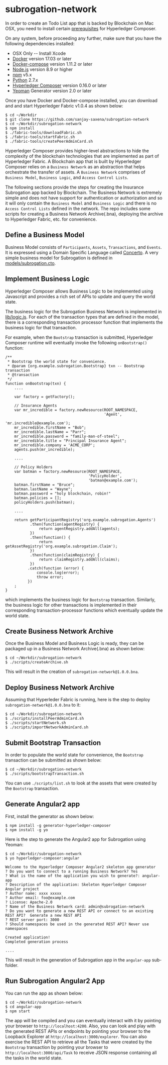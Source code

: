 # subrogation-network

In order to create an Todo List app that is backed by Blockchain on Mac OSX, you
need to install certain
[prerequisites](https://hyperledger.github.io/composer/installing/prereqs-mac.html)
for Hyperledger Composer.

On any system, before proceeding any further, make sure that you have the following
dependencies installed:

 * OSX Only -- Install Xcode
 * [Docker](https://www.docker.com/) version 17.03 or later
 * [Docker-compose](https://docs.docker.com/compose/) version 1.11.2 or later
 * [Node.js](https://nodejs.org/en/) version 8.9 or higher
 * [npm](https://www.npmjs.com/) v5.x
 * [Python](https://www.python.org/download/releases/2.7/) 2.7.x
 * [Hyperledger Composer](https://hyperledger.github.io/composer/introduction/introduction.html) version 0.16.0 or later
 * [Yeoman](http://yeoman.io/) Generator version 2.0 or later


Once you have Docker and Docker-compose installed, you can download and and start Hyperledger Fabric v1.0.4 as shown below:

```
$ cd ~/Workdir
$ git clone https://github.com/sanjay-saxena/subrogation-network
$ cd ~/Workdir/subrogation-network
$ npm install
$ ./fabric-tools/downloadFabric.sh
$ ./fabric-tools/startFabric.sh
$ ./fabric-tools/createPeerAdminCard.sh
```

Hyperledger Composer provides higher-level abstractions to hide the complexity of the blockchain technologies that are implemented as part of Hyperledger Fabric. A Blockchain app that is built by Hyperledger Composer relies on a `Business Network` as an abstraction that helps orchestrate the transfer of assets. A `Business Network` comprises of `Business Model`, `Business Logic`, and `Access Control Lists`.

The following sections provide the steps for creating the Insurance Subrogation app backed by Blockchain. The Business Network is extremely simple and does not have support for authentication or authorization and so it will only contain the `Business Model` and `Business Logic` and there is no `Access Control Lists` defined in the network. The repo includes some scripts for creating a Business Network Archive(.bna), deploying the archive to Hyperledger Fabric, etc. for convenience.

## Define a Business Model

Business Model consists of `Participants`, `Assets`, `Transactions`, and `Events`. It is expressed using a Domain Specific Language called [Concerto](https://hyperledger.github.io/composer/reference/cto_language.html). A very simple business model for Subrogation is defined in [models/subrogation.cto](./models/subrogation.cto).


## Implement Business Logic

Hyperledger Composer allows Business Logic to be implemented using Javascript and provides a rich set of APIs to update and query the world state.

The business logic for the Subrogation Business Network is implemented in [lib/logic.js](./lib/logic.js). For each of the transaction types that are defined in the model, there is a corresponding transaction processor function that implements the business logic for that transaction.

For example, when the `Bootstrap` transaction is submitted, Hyperledger Composer runtime will eventually invoke the following `onBootstrap()` function:

```
/**
 * Bootstrap the world state for convenience.
 * @param {org.example.subrogation.Bootstrap} txn -- Bootstrap transaction
 * @transaction
 */
function onBootstrap(txn) {
    ....

    var factory = getFactory();

    // Insurance Agents
    var mr_incredible = factory.newResource(ROOT_NAMESPACE,
                                            'Agent',
                                            'mr.incredible@example.com');
    mr_incredible.firstName = "Bob";
    mr_incredible.lastName = "Parr";
    mr_incredible.password = "family-man-of-steel";
    mr_incredible.title = "Principal Insurance Agent";
    mr_incredible.company = 'ACME_CORP';
    agents.push(mr_incredible);

    ....

    // Policy Holders
    var batman = factory.newResource(ROOT_NAMESPACE,
                                     'PolicyHolder',
                                     'batman@example.com');
    batman.firstName = "Bruce";
    batman.lastName = "Wayne";
    batman.password = "holy blockchain, robin!"
    batman.policies = [];
    policyHolders.push(batman);

    ....

    return getParticipantRegistry('org.example.subrogation.Agents')
           .then(function(agentRegistry) {
               return agentRegistry.addAll(agents);
           })
           .then(function() {
               return getAssetRegistry('org.example.subrogation.Claim');
           })
           .then(function(claimRegistry) {
               return claimRegistry.addAll(claims);
           })
          .catch(function (error) {
              console.log(error);
              throw error;
          })
    ;
}
```

which implements the business logic for `Bootstrap` transaction. Similarly, the business logic for other transactions is implemented in their corresponding transaction-processor functions which eventually update the world state.

## Create Business Network Archive

Once the Business Model and Business Logic is ready, they can be packaged up in a Business Network Archive(.bna) as shown below:

```
$ cd ~/Workdir/subrogation-network
$ ./scripts/createArchive.sh
```

This will result in the creation of `subrogation-network@1.0.0.bna`.

## Deploy Business Network Archive

Assuming that Hyperleder Fabric is running, here is the step to deploy `subrogation-network@1.0.0.bna` to it:

```
$ cd ~/Workdir/subrogation-network
$ ./scripts/installPeerAdminCard.sh
$ ./scripts/startNetwork.sh
$ ./scripts/importNetworkAdminCard.sh
```

## Submit Bootstrap Transaction

In order to populate the world state for convenience, the `Bootstrap` transaction can be submitted as shown below:

```
$ cd ~/Workdir/subrogation-network
$ ./scripts/bootstrapTransaction.sh
```

You can use `./scripts/list.sh` to look at the assets that were created by the `Bootstrap` transaction.

## Generate Angular2 app

First, install the generator as shown below:

```
$ npm install -g generator-hyperledger-composer
$ npm install -g yo
```

Here is the step to generate the Angular2 app for Subrogation using Yeoman:

```
$ cd ~/Workdir/subrogation-network
$ yo hyperledger-composer:angular

Welcome to the Hyperledger Composer Angular2 skeleton app generator
? Do you want to connect to a running Business Network? Yes
? What is the name of the application you wish to generate?: angular-app
? Description of the application: Skeleton Hyperledger Composer Angular project
? Author name: xxxx xxxxx
? Author email: foo@example.com
? License: Apache-2.0
? Name of the Business Network card: admin@subrogation-network
? Do you want to generate a new REST API or connect to an existing REST API?  Generate a new REST API
? REST server port: 3000
? Should namespaces be used in the generated REST API? Never use namespaces

Created application!
Completed generation process

....
```

This will result in the generation of Subrogation app in the `angular-app` sub-folder.

## Run Subrogation  Angular2 App

You can run the app as shown below:

```
$ cd ~/Workdir/subrogation-network
$ cd angular-app
$ npm start

````

The app will be compiled and you can eventually interact with it by pointing your browser to `http://localhost:4200`. Also, you can look and play with the generated REST APIs or endpoints by
pointing your browser to the Loopback Explorer at `http://localhost:3000/explorer`. You can
also exercise the REST API to retrieve all the Tasks that were created by the
`Bootstrap` transaction by pointing your browser to `http://localhost:3000/api/Task` to
receive JSON response containing all the tasks in the world state.
